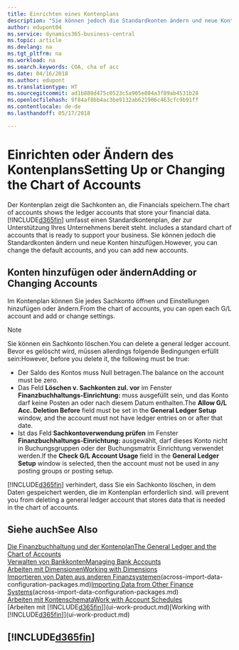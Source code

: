 ```yaml
---
title: Einrichten eines Kontenplans
description: "Sie können jedoch die Standardkonten ändern und neue Konten hinzufügen."
author: edupont04
ms.service: dynamics365-business-central
ms.topic: article
ms.devlang: na
ms.tgt_pltfrm: na
ms.workload: na
ms.search.keywords: COA, cha of acc
ms.date: 04/16/2018
ms.author: edupont
ms.translationtype: HT
ms.sourcegitcommit: ad1b888d475c0523c5a905e804a3f89ab4531b28
ms.openlocfilehash: 9f84af8bb4ac3be9132ab621906c463cfc9b91ff
ms.contentlocale: de-de
ms.lasthandoff: 05/17/2018

---
```

# <a name="setting-up-or-changing-the-chart-of-accounts"></a><span data-ttu-id="41416-103">Einrichten oder Ändern des Kontenplans</span><span class="sxs-lookup"><span data-stu-id="41416-103">Setting Up or Changing the Chart of Accounts</span></span>
<span data-ttu-id="41416-104">Der Kontenplan zeigt die Sachkonten an, die Financials speichern.</span><span class="sxs-lookup"><span data-stu-id="41416-104">The chart of accounts shows the ledger accounts that store your financial data.</span></span> [!INCLUDE[d365fin](includes/d365fin_md.md)]<span data-ttu-id="41416-105"> umfasst einen Standardkontenplan, der zur Unterstützung Ihres Unternehmens bereit steht.</span><span class="sxs-lookup"><span data-stu-id="41416-105"> includes a standard chart of accounts that is ready to support your business.</span></span>
<span data-ttu-id="41416-106">Sie können jedoch die Standardkonten ändern und neue Konten hinzufügen.</span><span class="sxs-lookup"><span data-stu-id="41416-106">However, you can change the default accounts, and you can add new accounts.</span></span>  

## <a name="adding-or-changing-accounts"></a><span data-ttu-id="41416-107">Konten hinzufügen oder ändern</span><span class="sxs-lookup"><span data-stu-id="41416-107">Adding or Changing Accounts</span></span>
<span data-ttu-id="41416-108">Im Kontenplan können Sie jedes Sachkonto öffnen und Einstellungen hinzufügen oder ändern.</span><span class="sxs-lookup"><span data-stu-id="41416-108">From the chart of accounts, you can open each G/L account and add or change settings.</span></span>

> [!NOTE]  
>   <span data-ttu-id="41416-109">Sie können ein Sachkonto löschen.</span><span class="sxs-lookup"><span data-stu-id="41416-109">You can delete a general ledger account.</span></span> <span data-ttu-id="41416-110">Bevor es gelöscht wird, müssen allerdings folgende Bedingungen erfüllt sein:</span><span class="sxs-lookup"><span data-stu-id="41416-110">However, before you delete it, the following must be true:</span></span>  

* <span data-ttu-id="41416-111">Der Saldo des Kontos muss Null betragen.</span><span class="sxs-lookup"><span data-stu-id="41416-111">The balance on the account must be zero.</span></span>  
* <span data-ttu-id="41416-112">Das Feld **Löschen v. Sachkonten zul. vor** im Fenster **Finanzbuchhaltungs-Einrichtung:** muss ausgefüllt sein, und das Konto darf keine Posten an oder nach diesem Datum enthalten.</span><span class="sxs-lookup"><span data-stu-id="41416-112">The **Allow G/L Acc. Deletion Before** field must be set in the **General Ledger Setup** window, and the account must not have ledger entries on or after that date.</span></span>  
* <span data-ttu-id="41416-113">Ist das Feld **Sachkontoverwendung prüfen** im Fenster **Finanzbuchhaltungs-Einrichtung:** ausgewählt, darf dieses Konto nicht in Buchungsgruppen oder der Buchungsmatrix Einrichtung verwendet werden.</span><span class="sxs-lookup"><span data-stu-id="41416-113">If the **Check G/L Account Usage** field in the **General Ledger Setup** window is selected, then the account must not be used in any posting groups or posting setup.</span></span>  

[!INCLUDE[d365fin](includes/d365fin_md.md)]<span data-ttu-id="41416-114"> verhindert, dass Sie ein Sachkonto löschen, in dem Daten gespeichert werden, die im Kontenplan erforderlich sind.</span><span class="sxs-lookup"><span data-stu-id="41416-114"> will prevent you from deleting a general ledger account that stores data that is needed in the chart of accounts.</span></span>  

## <a name="see-also"></a><span data-ttu-id="41416-115">Siehe auch</span><span class="sxs-lookup"><span data-stu-id="41416-115">See Also</span></span>
[<span data-ttu-id="41416-116">Die Finanzbuchhaltung und der Kontenplan</span><span class="sxs-lookup"><span data-stu-id="41416-116">The General Ledger and the Chart of Accounts</span></span>](finance-general-ledger.md)  
[<span data-ttu-id="41416-117">Verwalten von Bankkonten</span><span class="sxs-lookup"><span data-stu-id="41416-117">Managing Bank Accounts</span></span>](bank-manage-bank-accounts.md)  
[<span data-ttu-id="41416-118">Arbeiten mit Dimensionen</span><span class="sxs-lookup"><span data-stu-id="41416-118">Working with Dimensions</span></span>](finance-dimensions.md)  
<span data-ttu-id="41416-119">[Importieren von Daten aus anderen Finanzsystemen](across-import-data-configuration-packages.md)(across-import-data-configuration-packages.md)</span><span class="sxs-lookup"><span data-stu-id="41416-119">[Importing Data from Other Finance Systems](across-import-data-configuration-packages.md)(across-import-data-configuration-packages.md)</span></span>  
[<span data-ttu-id="41416-120">Arbeiten mit Kontenschemata</span><span class="sxs-lookup"><span data-stu-id="41416-120">Work with Account Schedules</span></span>](bi-how-work-account-schedule.md)  
<span data-ttu-id="41416-121">[Arbeiten mit [!INCLUDE[d365fin](includes/d365fin_md.md)]](ui-work-product.md)</span><span class="sxs-lookup"><span data-stu-id="41416-121">[Working with [!INCLUDE[d365fin](includes/d365fin_md.md)]](ui-work-product.md)</span></span>  

## [!INCLUDE[d365fin](includes/free_trial_md.md)]

